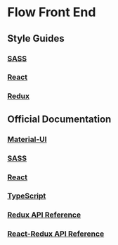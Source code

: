 # Flow Front End

## Style Guides

### [SASS](docs/StyleGuide-React.md)

### [React](docs/StyleGuide-React.md)

### [Redux](https://redux.js.org/style-guide/style-guide)


## Official Documentation

### [Material-UI](https://material-ui.com)

### [SASS](https://sass-lang.com/documentation)

### [React](https://reactjs.org/docs/getting-started.html)

### [TypeScript](https://www.typescriptlang.org/docs)

### [Redux API Reference](https://redux.js.org/api/api-reference)

### [React-Redux API Reference](https://react-redux.js.org/api/connect)
